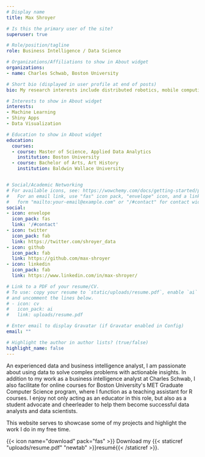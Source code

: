 ```yaml
---
# Display name
title: Max Shroyer

# Is this the primary user of the site?
superuser: true

# Role/position/tagline
role: Business Intelligence / Data Science

# Organizations/Affiliations to show in About widget
organizations:
- name: Charles Schwab, Boston University

# Short bio (displayed in user profile at end of posts)
bio: My research interests include distributed robotics, mobile computing and programmable matter.

# Interests to show in About widget
interests:
- Machine Learning
- Shiny Apps
- Data Visualization

# Education to show in About widget
education:
  courses:
  - course: Master of Science, Applied Data Analytics
    institution: Boston University
  - course: Bachelor of Arts, Art History
    institution: Baldwin Wallace University


# Social/Academic Networking
# For available icons, see: https://wowchemy.com/docs/getting-started/page-builder/#icons
#   For an email link, use "fas" icon pack, "envelope" icon, and a link in the
#   form "mailto:your-email@example.com" or "/#contact" for contact widget.
social:
- icon: envelope
  icon_pack: fas
  link: '/#contact'
- icon: twitter
  icon_pack: fab
  link: https://twitter.com/shroyer_data
- icon: github
  icon_pack: fab
  link: https://github.com/max-shroyer
- icon: linkedin
  icon_pack: fab
  link: https://www.linkedin.com/in/max-shroyer/

# Link to a PDF of your resume/CV.
# To use: copy your resume to `static/uploads/resume.pdf`, enable `ai` icons in `params.toml`, 
# and uncomment the lines below.
# - icon: cv
#   icon_pack: ai
#   link: uploads/resume.pdf

# Enter email to display Gravatar (if Gravatar enabled in Config)
email: ""

# Highlight the author in author lists? (true/false)
highlight_name: false
---
```


An experienced data and business intelligence analyst, I am passionate about using data to solve complex problems with actionable insights. In addition to my work as a business intelligence analyst at Charles Schwab, I also facilitate for online courses for Boston University's MET Graduate Computer Science program, where I function as a teaching assistant for R courses. I enjoy not only acting as an educator in this role, but also as a student advocate and cheerleader to help them become successful data analysts and data scientists.

This website serves to showcase some of my projects and highlight the work I do in my free time.

{{< icon name="download" pack="fas" >}} Download my {{< staticref "uploads/resume.pdf" "newtab" >}}resumé{{< /staticref >}}.
